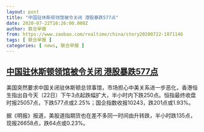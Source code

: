 ```yaml
---
layout: post
title: "中国驻休斯顿领馆被令关闭 港股暴跌577点"
date: 2020-07-22T16:26:00.000Z
author: 联合早报
from: https://www.zaobao.com/realtime/china/story20200722-1071146
tags: [ 联合早报 ]
categories: [ news, 联合早报 ]
---
```

<!--1595435160000-->
[中国驻休斯顿领馆被令关闭 港股暴跌577点](https://www.zaobao.com/realtime/china/story20200722-1071146)
------

<div>
<p>美国突然要求中国关闭驻休斯顿总领事馆，市场担心中美关系进一步恶化，香港恒生指出自今天（22日）下午3点起跌幅扩大，半小时内下跌250点。恒指最终收盘时报25057点，下跌577点或2.25%；国企指数收报10243，跌201点或1.93%。</p><p>据《明报》报道，美股道指期货也在差不多同一时间由升转跌，半小时跌135点，现报26658点，跌64点或0.23%。</p><section id="imu"><div id="dfp-ad-imu1-wrapper" class="dfp-tag-wrapper"><div id="dfp-ad-imu1" class="dfp-tag-wrapper"></div></div></section><div id="innity-in-post"></div><div id="dfp-ad-midarticlespecial-wrapper" class="dfp-tag-wrapper"><div id="dfp-ad-midarticlespecial" class="dfp-tag-wrapper"></div></div>
</div>
